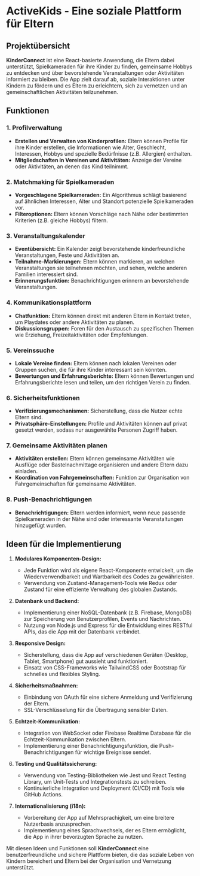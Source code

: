 # ActiveKids - Eine soziale Plattform für Eltern

## Projektübersicht

**KinderConnect** ist eine React-basierte Anwendung, die Eltern dabei unterstützt, Spielkameraden für ihre Kinder zu finden, gemeinsame Hobbys zu entdecken und über bevorstehende Veranstaltungen oder Aktivitäten informiert zu bleiben. Die App zielt darauf ab, soziale Interaktionen unter Kindern zu fördern und es Eltern zu erleichtern, sich zu vernetzen und an gemeinschaftlichen Aktivitäten teilzunehmen.

## Funktionen

### 1. Profilverwaltung
- **Erstellen und Verwalten von Kinderprofilen:** Eltern können Profile für ihre Kinder erstellen, die Informationen wie Alter, Geschlecht, Interessen, Hobbys und spezielle Bedürfnisse (z.B. Allergien) enthalten.
- **Mitgliedschaften in Vereinen und Aktivitäten:** Anzeige der Vereine oder Aktivitäten, an denen das Kind teilnimmt.

### 2. Matchmaking für Spielkameraden
- **Vorgeschlagene Spielkameraden:** Ein Algorithmus schlägt basierend auf ähnlichen Interessen, Alter und Standort potenzielle Spielkameraden vor.
- **Filteroptionen:** Eltern können Vorschläge nach Nähe oder bestimmten Kriterien (z.B. gleiche Hobbys) filtern.

### 3. Veranstaltungskalender
- **Eventübersicht:** Ein Kalender zeigt bevorstehende kinderfreundliche Veranstaltungen, Feste und Aktivitäten an.
- **Teilnahme-Markierungen:** Eltern können markieren, an welchen Veranstaltungen sie teilnehmen möchten, und sehen, welche anderen Familien interessiert sind.
- **Erinnerungsfunktion:** Benachrichtigungen erinnern an bevorstehende Veranstaltungen.

### 4. Kommunikationsplattform
- **Chatfunktion:** Eltern können direkt mit anderen Eltern in Kontakt treten, um Playdates oder andere Aktivitäten zu planen.
- **Diskussionsgruppen:** Foren für den Austausch zu spezifischen Themen wie Erziehung, Freizeitaktivitäten oder Empfehlungen.

### 5. Vereinssuche
- **Lokale Vereine finden:** Eltern können nach lokalen Vereinen oder Gruppen suchen, die für ihre Kinder interessant sein könnten.
- **Bewertungen und Erfahrungsberichte:** Eltern können Bewertungen und Erfahrungsberichte lesen und teilen, um den richtigen Verein zu finden.

### 6. Sicherheitsfunktionen
- **Verifizierungsmechanismen:** Sicherstellung, dass die Nutzer echte Eltern sind.
- **Privatsphäre-Einstellungen:** Profile und Aktivitäten können auf privat gesetzt werden, sodass nur ausgewählte Personen Zugriff haben.

### 7. Gemeinsame Aktivitäten planen
- **Aktivitäten erstellen:** Eltern können gemeinsame Aktivitäten wie Ausflüge oder Bastelnachmittage organisieren und andere Eltern dazu einladen.
- **Koordination von Fahrgemeinschaften:** Funktion zur Organisation von Fahrgemeinschaften für gemeinsame Aktivitäten.

### 8. Push-Benachrichtigungen
- **Benachrichtigungen:** Eltern werden informiert, wenn neue passende Spielkameraden in der Nähe sind oder interessante Veranstaltungen hinzugefügt wurden.

## Ideen für die Implementierung

1. **Modulares Komponenten-Design:**
   - Jede Funktion wird als eigene React-Komponente entwickelt, um die Wiederverwendbarkeit und Wartbarkeit des Codes zu gewährleisten.
   - Verwendung von Zustand-Management-Tools wie Redux oder Zustand für eine effiziente Verwaltung des globalen Zustands.

2. **Datenbank und Backend:**
   - Implementierung einer NoSQL-Datenbank (z.B. Firebase, MongoDB) zur Speicherung von Benutzerprofilen, Events und Nachrichten.
   - Nutzung von Node.js und Express für die Entwicklung eines RESTful APIs, das die App mit der Datenbank verbindet.

3. **Responsive Design:**
   - Sicherstellung, dass die App auf verschiedenen Geräten (Desktop, Tablet, Smartphone) gut aussieht und funktioniert.
   - Einsatz von CSS-Frameworks wie TailwindCSS oder Bootstrap für schnelles und flexibles Styling.

4. **Sicherheitsmaßnahmen:**
   - Einbindung von OAuth für eine sichere Anmeldung und Verifizierung der Eltern.
   - SSL-Verschlüsselung für die Übertragung sensibler Daten.

5. **Echtzeit-Kommunikation:**
   - Integration von WebSocket oder Firebase Realtime Database für die Echtzeit-Kommunikation zwischen Eltern.
   - Implementierung einer Benachrichtigungsfunktion, die Push-Benachrichtigungen für wichtige Ereignisse sendet.

6. **Testing und Qualitätssicherung:**
   - Verwendung von Testing-Bibliotheken wie Jest und React Testing Library, um Unit-Tests und Integrationstests zu schreiben.
   - Kontinuierliche Integration und Deployment (CI/CD) mit Tools wie GitHub Actions.

7. **Internationalisierung (i18n):**
   - Vorbereitung der App auf Mehrsprachigkeit, um eine breitere Nutzerbasis anzusprechen.
   - Implementierung eines Sprachwechsels, der es Eltern ermöglicht, die App in ihrer bevorzugten Sprache zu nutzen.

Mit diesen Ideen und Funktionen soll **KinderConnect** eine benutzerfreundliche und sichere Plattform bieten, die das soziale Leben von Kindern bereichert und Eltern bei der Organisation und Vernetzung unterstützt.
